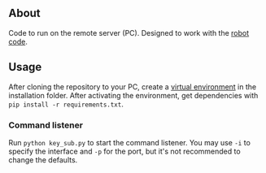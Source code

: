## About

Code to run on the remote server (PC). Designed to work with the [robot code](https://github.com/tplaysted/integrated-robot).

## Usage
After cloning the repository to your PC, create a [virtual environment](https://docs.python.org/3/library/venv.html) in the installation folder. After activating the environment, get dependencies with `pip install -r requirements.txt`.

### Command listener
Run `python key_sub.py` to start the command listener. You may use `-i` to specify the interface and `-p` for the port, but it's not recommended to change the defaults.
